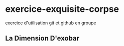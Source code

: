 # **exercice-exquisite-corpse**
exercice d'utilisation git et github en groupe
## **La Dimension D'exobar**
